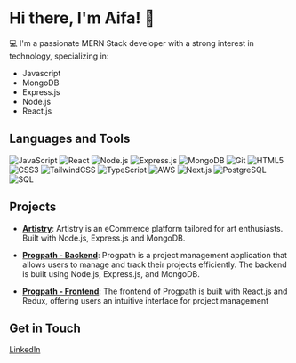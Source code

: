 # Hi there, I'm Aifa! 👋

💻 I'm a passionate MERN Stack developer with a strong interest in technology, specializing in:

- Javascript
- MongoDB
- Express.js
- Node.js
- React.js


## Languages and Tools

![JavaScript](https://img.shields.io/badge/JavaScript-ES6+-yellow?style=for-the-badge&logo=javascript&logoColor=white)
![React](https://img.shields.io/badge/React-20232A?style=for-the-badge&logo=react&logoColor=61DAFB)
![Node.js](https://img.shields.io/badge/Node.js-339933?style=for-the-badge&logo=nodedotjs&logoColor=white)
![Express.js](https://img.shields.io/badge/Express.js-404D59?style=for-the-badge)
![MongoDB](https://img.shields.io/badge/MongoDB-4EA94B?style=for-the-badge&logo=mongodb&logoColor=white)
![Git](https://img.shields.io/badge/Git-F05032?style=for-the-badge&logo=git&logoColor=white)
![HTML5](https://img.shields.io/badge/HTML5-E34F26?style=for-the-badge&logo=html5&logoColor=white)
![CSS3](https://img.shields.io/badge/CSS3-1572B6?style=for-the-badge&logo=css3&logoColor=white)
![TailwindCSS](https://img.shields.io/badge/TailwindCSS-06B6D4?style=for-the-badge&logo=tailwind-css&logoColor=white)
![TypeScript](https://img.shields.io/badge/TypeScript-007ACC?style=for-the-badge&logo=typescript&logoColor=white)
![AWS](https://img.shields.io/badge/AWS-232F3E?style=for-the-badge&logo=amazon-aws&logoColor=white)
![Next.js](https://img.shields.io/badge/Next.js-000000?style=for-the-badge&logo=nextdotjs&logoColor=white)
![PostgreSQL](https://img.shields.io/badge/PostgreSQL-316192?style=for-the-badge&logo=postgresql&logoColor=white)
![SQL](https://img.shields.io/badge/SQL-4479A1?style=for-the-badge&logo=postgresql&logoColor=white)


## Projects
- **[Artistry](https://github.com/aifa00/artistry_shop)**: Artistry is an eCommerce platform tailored for art enthusiasts. Built with Node.js, Express.js and MongoDB.

- **[Progpath - Backend](https://github.com/aifa00/progpath-server)**: Progpath is a project management application that allows users to manage and track their projects efficiently. The backend is built using Node.js, Express.js, and MongoDB.
  
- **[Progpath - Frontend](https://github.com/aifa00/progpath-client)**: The frontend of Progpath is built with React.js and Redux, offering users an intuitive interface for project management


## Get in Touch
[LinkedIn](https://www.linkedin.com/in/aifap)


